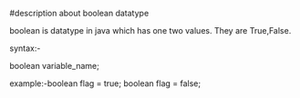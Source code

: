 #description about boolean datatype

boolean is datatype in java which has one two values.
They are True,False.


syntax:-

boolean variable_name;

example:-boolean flag = true;
boolean flag = false;